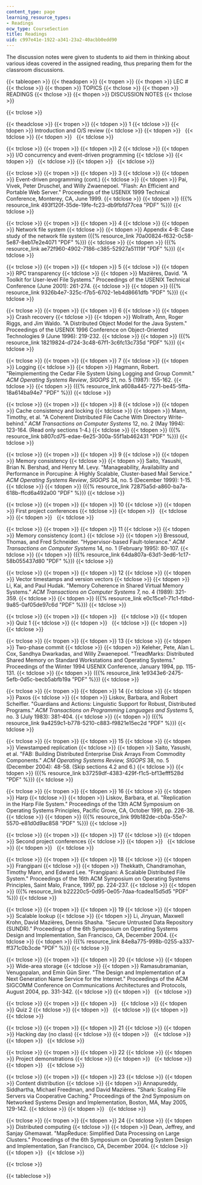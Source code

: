 ```yaml
---
content_type: page
learning_resource_types:
- Readings
ocw_type: CourseSection
title: Readings
uid: c997e41e-1922-a341-23a2-40acbb0edd90
---
```


The discussion notes were given to students to aid them in thinking about various ideas covered in the assigned reading, thus preparing them for the classroom discussions.

{{< tableopen >}}
{{< theadopen >}}
{{< tropen >}}
{{< thopen >}}
LEC #
{{< thclose >}}
{{< thopen >}}
TOPICS
{{< thclose >}}
{{< thopen >}}
READINGS
{{< thclose >}}
{{< thopen >}}
DISCUSSION NOTES
{{< thclose >}}

{{< trclose >}}

{{< theadclose >}}
{{< tropen >}}
{{< tdopen >}}
1
{{< tdclose >}}
{{< tdopen >}}
Introduction and O/S review
{{< tdclose >}}
{{< tdopen >}}
 
{{< tdclose >}}
{{< tdopen >}}
 
{{< tdclose >}}

{{< trclose >}}
{{< tropen >}}
{{< tdopen >}}
2
{{< tdclose >}}
{{< tdopen >}}
I/O concurrency and event-driven programming
{{< tdclose >}}
{{< tdopen >}}
 
{{< tdclose >}}
{{< tdopen >}}
 
{{< tdclose >}}

{{< trclose >}}
{{< tropen >}}
{{< tdopen >}}
3
{{< tdclose >}}
{{< tdopen >}}
Event-driven programming (cont.)
{{< tdclose >}}
{{< tdopen >}}
Pai, Vivek, Peter Druschel, and Willy Zwaenepoel. "Flash: An Efficient and Portable Web Server." Proceedings of the USENIX 1999 Technical Conference, Monterey, CA, June 1999.
{{< tdclose >}}
{{< tdopen >}}
({{% resource_link 493f120f-35de-19fe-fc23-db9fbfd77cea "PDF" %}})
{{< tdclose >}}

{{< trclose >}}
{{< tropen >}}
{{< tdopen >}}
4
{{< tdclose >}}
{{< tdopen >}}
Network file system
{{< tdclose >}}
{{< tdopen >}}
Appendix 4-B: Case study of the network file system ({{% resource_link 70a00824-f632-0c58-5e87-8eb17e2e4071 "PDF" %}})
{{< tdclose >}}
{{< tdopen >}}
({{% resource_link ae72f960-4902-7186-c385-52927a51119f "PDF" %}})
{{< tdclose >}}

{{< trclose >}}
{{< tropen >}}
{{< tdopen >}}
5
{{< tdclose >}}
{{< tdopen >}}
RPC transparency
{{< tdclose >}}
{{< tdopen >}}
Mazières, David. "A Toolkit for User-level File Systems." Proceedings of the USENIX Technical Conference (June 2001): 261-274.
{{< tdclose >}}
{{< tdopen >}}
({{% resource_link 9326b4e7-325c-f7b5-6702-1eb4d8661dfb "PDF" %}})
{{< tdclose >}}

{{< trclose >}}
{{< tropen >}}
{{< tdopen >}}
6
{{< tdclose >}}
{{< tdopen >}}
Crash recovery
{{< tdclose >}}
{{< tdopen >}}
Wollrath, Ann, Roger Riggs, and Jim Waldo. "A Distributed Object Model for the Java System." Proceedings of the USENIX 1996 Conference on Object-Oriented Technologies 9 (June 1996): 219-232.
{{< tdclose >}}
{{< tdopen >}}
({{% resource_link 18219824-d724-3c48-67f1-3c6fc13c735d "PDF" %}})
{{< tdclose >}}

{{< trclose >}}
{{< tropen >}}
{{< tdopen >}}
7
{{< tdclose >}}
{{< tdopen >}}
Logging
{{< tdclose >}}
{{< tdopen >}}
Hagmann, Robert. "Reimplementing the Cedar File System Using Logging and Group Commit." _ACM Operating Systems Review_, _SIGOPS_ 21, no. 5 (1987): 155-162.
{{< tdclose >}}
{{< tdopen >}}
({{% resource_link a608a445-7271-be45-5ffa-18a614ba94e7 "PDF" %}})
{{< tdclose >}}

{{< trclose >}}
{{< tropen >}}
{{< tdopen >}}
8
{{< tdclose >}}
{{< tdopen >}}
Cache consistency and locking
{{< tdclose >}}
{{< tdopen >}}
Mann, Timothy, et al. "A Coherent Distributed File Cache With Directory Write-behind." _ACM Transactions on Computer Systems_ 12, no. 2 (May 1994): 123-164. (Read only sections 1-4.)
{{< tdclose >}}
{{< tdopen >}}
({{% resource_link b807cd75-edae-6e25-300a-55f1ab462431 "PDF" %}})
{{< tdclose >}}

{{< trclose >}}
{{< tropen >}}
{{< tdopen >}}
9
{{< tdclose >}}
{{< tdopen >}}
Memory consistency
{{< tdclose >}}
{{< tdopen >}}
Saito, Yasushi, Brian N. Bershad, and Henry M. Levy. "Manageability, Availability and Performance in Porcupine: A Highly Scalable, Cluster-based Mail Service." _ACM Operating Systems Review_, _SIGOPS_ 34, no. 5 (December 1999): 1-15.
{{< tdclose >}}
{{< tdopen >}}
({{% resource_link 72875a5d-a860-ba7a-618b-ffcd6a492a00 "PDF" %}})
{{< tdclose >}}

{{< trclose >}}
{{< tropen >}}
{{< tdopen >}}
10
{{< tdclose >}}
{{< tdopen >}}
First project conferences
{{< tdclose >}}
{{< tdopen >}}
 
{{< tdclose >}}
{{< tdopen >}}
 
{{< tdclose >}}

{{< trclose >}}
{{< tropen >}}
{{< tdopen >}}
11
{{< tdclose >}}
{{< tdopen >}}
Memory consistency (cont.)
{{< tdclose >}}
{{< tdopen >}}
Bressoud, Thomas, and Fred Schneider. "Hypervisor-based Fault-tolerance." _ACM Transactions on Computer Systems_ 14, no. 1 (February 1995): 80-107.
{{< tdclose >}}
{{< tdopen >}}
({{% resource_link 64da807a-63d1-3ed6-1c17-58b055437d80 "PDF" %}})
{{< tdclose >}}

{{< trclose >}}
{{< tropen >}}
{{< tdopen >}}
12
{{< tdclose >}}
{{< tdopen >}}
Vector timestamps and version vectors
{{< tdclose >}}
{{< tdopen >}}
Li, Kai, and Paul Hudak. "Memory Coherence in Shared Virtual Memory Systems." _ACM Transactions on Computer Systems_ 7, no. 4 (1989): 321-359.
{{< tdclose >}}
{{< tdopen >}}
({{% resource_link e0c15ce1-71c1-fdbd-9a85-0af05de97c6d "PDF" %}})
{{< tdclose >}}

{{< trclose >}}
{{< tropen >}}
{{< tdopen >}}
 
{{< tdclose >}}
{{< tdopen >}}
Quiz 1
{{< tdclose >}}
{{< tdopen >}}
 
{{< tdclose >}}
{{< tdopen >}}
 
{{< tdclose >}}

{{< trclose >}}
{{< tropen >}}
{{< tdopen >}}
13
{{< tdclose >}}
{{< tdopen >}}
Two-phase commit
{{< tdclose >}}
{{< tdopen >}}
Keleher, Pete, Alan L. Cox, Sandhya Dwarkadas, and Willy Zwaenepoel. "TreadMarks: Distributed Shared Memory on Standard Workstations and Operating Systems." Proceedings of the Winter 1994 USENIX Conference, January 1994, pp. 115-131.
{{< tdclose >}}
{{< tdopen >}}
({{% resource_link 1e9343e6-2475-5efb-0d5c-becb5abfb19a "PDF" %}})
{{< tdclose >}}

{{< trclose >}}
{{< tropen >}}
{{< tdopen >}}
14
{{< tdclose >}}
{{< tdopen >}}
Paxos
{{< tdclose >}}
{{< tdopen >}}
Liskov, Barbara, and Robert Scheifler. "Guardians and Actions: Linguistic Support for Robust, Distributed Programs." _ACM Transactions on Programming Languages and Systems_ 5, no. 3 (July 1983): 381-404.
{{< tdclose >}}
{{< tdopen >}}
({{% resource_link 9a4259c1-b778-5210-c883-f9821e15ec2d "PDF" %}})
{{< tdclose >}}

{{< trclose >}}
{{< tropen >}}
{{< tdopen >}}
15
{{< tdclose >}}
{{< tdopen >}}
Viewstamped replication
{{< tdclose >}}
{{< tdopen >}}
Saito, Yasushi, et al. "FAB: Building Distributed Enterprise Disk Arrays From Commodity Components." _ACM Operating Systems Review, SIGOPS_ 38, no. 5 (December 2004): 48-58. (Skip sections 4.2 and 6.)
{{< tdclose >}}
{{< tdopen >}}
({{% resource_link b37259df-4383-429f-f1c5-bf13efff528d "PDF" %}})
{{< tdclose >}}

{{< trclose >}}
{{< tropen >}}
{{< tdopen >}}
16
{{< tdclose >}}
{{< tdopen >}}
Harp
{{< tdclose >}}
{{< tdopen >}}
Liskov, Barbara, et al. "Replication in the Harp File System." Proceedings of the 13th ACM Symposium on Operating Systems Principles, Pacific Grove, CA, October 1991, pp. 226-38.
{{< tdclose >}}
{{< tdopen >}}
({{% resource_link 99b182de-cb0a-55e7-5570-e81d0d9ac858 "PDF" %}})
{{< tdclose >}}

{{< trclose >}}
{{< tropen >}}
{{< tdopen >}}
17
{{< tdclose >}}
{{< tdopen >}}
Second project conferences
{{< tdclose >}}
{{< tdopen >}}
 
{{< tdclose >}}
{{< tdopen >}}
 
{{< tdclose >}}

{{< trclose >}}
{{< tropen >}}
{{< tdopen >}}
18
{{< tdclose >}}
{{< tdopen >}}
Frangipani
{{< tdclose >}}
{{< tdopen >}}
Thekkath, Chandramohan, Timothy Mann, and Edward Lee. "Frangipani: A Scalable Distributed File System." Proceedings of the 16th ACM Symposium on Operating Systems Principles, Saint Malo, France, 1997, pp. 224-237.
{{< tdclose >}}
{{< tdopen >}}
({{% resource_link b22220c5-0d95-0e05-7daa-fcadea15d5d5 "PDF" %}})
{{< tdclose >}}

{{< trclose >}}
{{< tropen >}}
{{< tdopen >}}
19
{{< tdclose >}}
{{< tdopen >}}
Scalable lookup
{{< tdclose >}}
{{< tdopen >}}
Li, Jinyuan, Maxwell Krohn, David Mazières, Dennis Shasha. "Secure Untrusted Data Repository (SUNDR)." Proceedings of the 6th Symposium on Operating Systems Design and Implementation, San Francisco, CA, December 2004.
{{< tdclose >}}
{{< tdopen >}}
({{% resource_link 84e8a775-998b-0255-a337-ff371c0b3cde "PDF" %}})
{{< tdclose >}}

{{< trclose >}}
{{< tropen >}}
{{< tdopen >}}
20
{{< tdclose >}}
{{< tdopen >}}
Wide-area storage
{{< tdclose >}}
{{< tdopen >}}
Ramasubramanian, Venugopalan, and Emin Gün Sirer. "The Design and Implementation of a Next Generation Name Service for the Internet." Proceedings of the ACM SIGCOMM Conference on Communications Architectures and Protocols, August 2004, pp. 331-342.
{{< tdclose >}}
{{< tdopen >}}
 
{{< tdclose >}}

{{< trclose >}}
{{< tropen >}}
{{< tdopen >}}
 
{{< tdclose >}}
{{< tdopen >}}
Quiz 2
{{< tdclose >}}
{{< tdopen >}}
 
{{< tdclose >}}
{{< tdopen >}}
 
{{< tdclose >}}

{{< trclose >}}
{{< tropen >}}
{{< tdopen >}}
21
{{< tdclose >}}
{{< tdopen >}}
Hacking day (no class)
{{< tdclose >}}
{{< tdopen >}}
 
{{< tdclose >}}
{{< tdopen >}}
 
{{< tdclose >}}

{{< trclose >}}
{{< tropen >}}
{{< tdopen >}}
22
{{< tdclose >}}
{{< tdopen >}}
Project demonstrations
{{< tdclose >}}
{{< tdopen >}}
 
{{< tdclose >}}
{{< tdopen >}}
 
{{< tdclose >}}

{{< trclose >}}
{{< tropen >}}
{{< tdopen >}}
23
{{< tdclose >}}
{{< tdopen >}}
Content distribution
{{< tdclose >}}
{{< tdopen >}}
Annapureddy, Siddhartha, Michael Freedman, and David Mazières. "Shark: Scaling File Servers via Cooperative Caching." Proceedings of the 2nd Symposium on Networked Systems Design and Implementation, Boston, MA, May 2005, 129-142.
{{< tdclose >}}
{{< tdopen >}}
 
{{< tdclose >}}

{{< trclose >}}
{{< tropen >}}
{{< tdopen >}}
24
{{< tdclose >}}
{{< tdopen >}}
Distributed computing
{{< tdclose >}}
{{< tdopen >}}
Dean, Jeffrey, and Sanjay Ghemawat. "MapReduce: Simplified Data Processing on Large Clusters." Proceedings of the 6th Symposium on Operating System Design and Implementation, San Francisco, CA, December 2004.
{{< tdclose >}}
{{< tdopen >}}
 
{{< tdclose >}}

{{< trclose >}}

{{< tableclose >}}